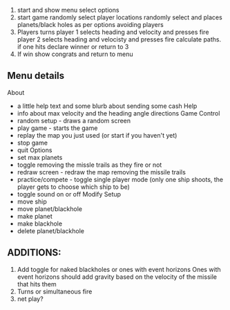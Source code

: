 1. start and show menu
    select options
2. start game
    randomly select player locations
    randomly select and places planets/black holes as per options
        avoiding players
3. Players turns
    player 1 selects heading and velocity and presses fire
    player 2 selects heading and velocisty and presses fire
    calculate paths. if one hits declare winner or return to 3
4. If win show congrats and return to menu

## Menu details

About
- a little help text and some blurb about sending some cash
Help
- info about max velocity and the heading angle directions
Game Control
- random setup - draws a random screen
- play game - starts the game
- replay the map you just used (or start if you haven't yet)
- stop game
- quit
Options
- set max planets
- toggle removing the missle trails as they fire or not
- redraw screen - redraw the map removing the missile trails
- practice/compete - toggle single player mode (only one ship shoots, the player gets to choose which ship to be)
- toggle sound on or off
Modify Setup
- move ship
- move planet/blackhole
- make planet
- make blackhole
- delete planet/blackhole

## ADDITIONS:

1. Add toggle for naked blackholes or ones with event horizons
Ones with event horizons should add gravity based on the velocity of the missile that hits them
2. Turns or simultaneous fire 
3. net play?
